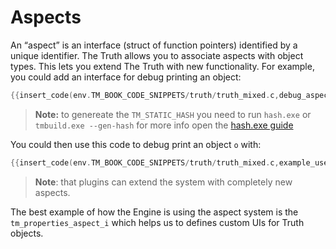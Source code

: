 # Aspects

An “aspect” is an interface (struct of function pointers) identified by a unique identifier. The Truth allows you to associate aspects with object types. This lets you extend The Truth with new functionality. For example, you could add an interface for debug printing an object:

```c
{{insert_code(env.TM_BOOK_CODE_SNIPPETS/truth/truth_mixed.c,debug_aspect)}}
```

> **Note:** to genereate the `TM_STATIC_HASH` you need to run `hash.exe` or `tmbuild.exe --gen-hash` for more info open the [hash.exe guide]({{base_url}}/build_tools/hash.html)

You could then use this code to debug print an object `o` with:

```c
{{insert_code(env.TM_BOOK_CODE_SNIPPETS/truth/truth_mixed.c,example_use_case)}}
```

>  **Note**: that plugins can extend the system with completely new aspects.



The best example of how the Engine is using the aspect system is the `tm_properties_aspect_i` which helps us to defines custom UIs for Truth objects.